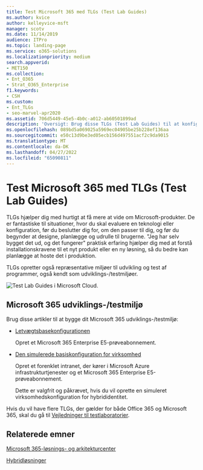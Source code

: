 ```yaml
---
title: Test Microsoft 365 med TLGs (Test Lab Guides)
ms.author: kvice
author: kelleyvice-msft
manager: scotv
ms.date: 11/14/2019
audience: ITPro
ms.topic: landing-page
ms.service: o365-solutions
ms.localizationpriority: medium
search.appverid:
- MET150
ms.collection:
- Ent_O365
- Strat_O365_Enterprise
f1.keywords:
- CSH
ms.custom:
- Ent_TLGs
- seo-marvel-apr2020
ms.assetid: 706d5449-45e5-4b0c-a012-ab60501899ad
description: 'Oversigt: Brug disse TLGs (Test Lab Guides) til at konfigurere demonstrations-, blåstempling- eller udviklings-/testmiljøer for Microsoft 365.'
ms.openlocfilehash: 089bd5a069025a5969ec04905be25b228ef136aa
ms.sourcegitcommit: e50c13d9be3ed05ecb156d497551acf2c9da9015
ms.translationtype: MT
ms.contentlocale: da-DK
ms.lasthandoff: 04/27/2022
ms.locfileid: "65090811"
---
```

# <a name="test-microsoft-365-with-test-lab-guides-tlgs"></a>Test Microsoft 365 med TLGs (Test Lab Guides)

TLGs hjælper dig med hurtigt at få mere at vide om Microsoft-produkter. De er fantastiske til situationer, hvor du skal evaluere en teknologi eller konfiguration, før du beslutter dig for, om den passer til dig, og før du begynder at designe, planlægge og udrulle til brugerne. "Jeg har selv bygget det ud, og det fungerer" praktisk erfaring hjælper dig med at forstå installationskravene til et nyt produkt eller en ny løsning, så du bedre kan planlægge at hoste det i produktion.
  
TLGs opretter også repræsentative miljøer til udvikling og test af programmer, også kendt som udviklings-/testmiljøer.
  
![Test Lab Guides i Microsoft Cloud.](../media/24ad0d1b-3274-40fb-972a-b8188b7268d1.png)
  
## <a name="microsoft-365-devtest-environment"></a>Microsoft 365 udviklings-/testmiljø

Brug disse artikler til at bygge dit Microsoft 365 udviklings-/testmiljø:
  
- [Letvægtsbasekonfigurationen](lightweight-base-configuration-microsoft-365-enterprise.md)
    
    Opret et Microsoft 365 Enterprise E5-prøveabonnement.

- [Den simulerede basiskonfiguration for virksomhed](simulated-ent-base-configuration-microsoft-365-enterprise.md)
    
    Opret et forenklet intranet, der kører i Microsoft Azure infrastrukturtjenester og et Microsoft 365 Enterprise E5-prøveabonnement. 

    Dette er valgfrit og påkrævet, hvis du vil oprette en simuleret virksomhedskonfiguration for hybrididentitet.
    
Hvis du vil have flere TLGs, der gælder for både Office 365 og Microsoft 365, skal du gå til [Vejledninger til testlaboratorier](m365-enterprise-test-lab-guides.md).  
    
## <a name="related-topics"></a>Relaterede emner

[Microsoft 365-løsnings- og arkitekturcenter](../solutions/index.yml)
  
[Hybridløsninger](hybrid-solutions.md)